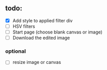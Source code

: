 ## todo:
- [x] Add style to applied filter div
- [ ] HSV filters
- [ ] Start page (choose blank canvas or image)
- [ ] Download the edited image

### optional
- [ ] resize image or canvas